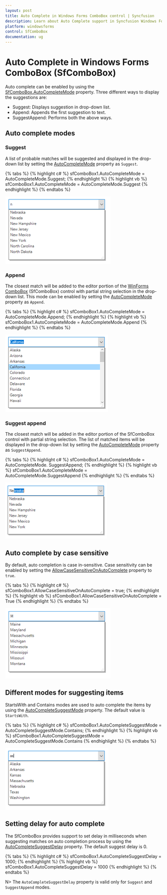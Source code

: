 ```yaml
---
layout: post
title: Auto Complete in Windows Forms ComboBox control | Syncfusion
description: Learn about Auto Complete support in Syncfusion Windows Forms ComboBox (SfComboBox) control and more details.
platform: windowsforms
control: SfComboBox
documentation: ug
---
```


# Auto Complete in Windows Forms ComboBox (SfComboBox)

Auto complete can be enabled by using the [SfComboBox.AutoCompleteMode](https://help.syncfusion.com/cr/windowsforms/Syncfusion.WinForms.ListView.SfComboBox.html#Syncfusion_WinForms_ListView_SfComboBox_AutoCompleteMode) property. Three different ways to display the suggestions are:

* Suggest: Displays suggestion in drop-down list.
* Append: Appends the first suggestion to text.
* SuggestAppend: Performs both the above ways.

## Auto complete modes

### Suggest

A list of probable matches will be suggested and displayed in the drop-down list by setting the [AutoCompleteMode](https://help.syncfusion.com/cr/windowsforms/Syncfusion.WinForms.ListView.SfComboBox.html#Syncfusion_WinForms_ListView_SfComboBox_AutoCompleteMode) property as `Suggest`.

{% tabs %}
{% highlight c# %}
sfComboBox1.AutoCompleteMode = AutoCompleteMode.Suggest;
{% endhighlight %}
{% highlight vb %}
sfComboBox1.AutoCompleteMode = AutoCompleteMode.Suggest
{% endhighlight %}
{% endtabs %}

![AutoCompleteMode as suggest](AutoComplete_images/AutoComplete_img1.png)

### Append

The closest match will be added to the editor portion of the [WinForms ComboBox](https://www.syncfusion.com/winforms-ui-controls/combobox) (SfComboBox) control with partial string selection in the drop-down list. This mode can be enabled by setting the [AutoCompleteMode](https://help.syncfusion.com/cr/windowsforms/Syncfusion.WinForms.ListView.SfComboBox.html#Syncfusion_WinForms_ListView_SfComboBox_AutoCompleteMode) property as `Append`.

{% tabs %}
{% highlight c# %}
sfComboBox1.AutoCompleteMode = AutoCompleteMode.Append;
{% endhighlight %}
{% highlight vb %}
sfComboBox1.AutoCompleteMode = AutoCompleteMode.Append
{% endhighlight %}
{% endtabs %}

![AutoCompleteMode as Append](AutoComplete_images/AutoComplete_img2.png)

### Suggest append

The closest match will be added in the editor portion of the SfComboBox control with partial string selection. The list of matched items will be displayed in the drop-down list by setting the [AutoCompleteMode](https://help.syncfusion.com/cr/windowsforms/Syncfusion.WinForms.ListView.SfComboBox.html#Syncfusion_WinForms_ListView_SfComboBox_AutoCompleteMode) property as `SuggestAppend`.

{% tabs %}
{% highlight c# %}
sfComboBox1.AutoCompleteMode = AutoCompleteMode. SuggestAppend;
{% endhighlight %}
{% highlight vb %}
sfComboBox1.AutoCompleteMode = AutoCompleteMode.SuggestAppend
{% endhighlight %}
{% endtabs %}

![AutoCompleteMode as SuggestAppend](AutoComplete_images/AutoComplete_img3.png)

## Auto complete by case sensitive

By default, auto completion is case in-sensitive. Case sensitivity can be enabled by setting the [AllowCaseSensitiveOnAutoComplete](https://help.syncfusion.com/cr/windowsforms/Syncfusion.WinForms.ListView.SfComboBox.html#Syncfusion_WinForms_ListView_SfComboBox_AllowCaseSensitiveOnAutoComplete) property to `true`.

{% tabs %}
{% highlight c# %}
sfComboBox1.AllowCaseSensitiveOnAutoComplete = true;
{% endhighlight %}
{% highlight vb %}
sfComboBox1.AllowCaseSensitiveOnAutoComplete = True
{% endhighlight %}
{% endtabs %}

![Filter drop-down items with case sensitive](AutoComplete_images/AutoComplete_img4.png)

## Different modes for suggesting items

StartsWith and Contains modes are used to auto complete the items by using the [AutoCompleteSuggestMode](https://help.syncfusion.com/cr/windowsforms/Syncfusion.WinForms.ListView.SfComboBox.html#Syncfusion_WinForms_ListView_SfComboBox_AutoCompleteSuggestMode) property. The default value is `StartsWith`.

{% tabs %}
{% highlight c# %}
sfComboBox1.AutoCompleteSuggestMode = AutoCompleteSuggestMode.Contains;
{% endhighlight %}
{% highlight vb %}
sfComboBox1.AutoCompleteSuggestMode = AutoCompleteSuggestMode.Contains
{% endhighlight %}
{% endtabs %}

![AutoCompleteSuggestion option as contains](AutoComplete_images/AutoComplete_img5.png)

## Setting delay for auto complete

The SfComboBox provides support to set delay in milliseconds when suggesting matches on auto completion process by using the [AutoCompleteSuggestDelay](https://help.syncfusion.com/cr/windowsforms/Syncfusion.WinForms.ListView.SfComboBox.html#Syncfusion_WinForms_ListView_SfComboBox_AutoCompleteSuggestDelay) property. The default suggest delay is 0.

{% tabs %}
{% highlight c# %}
sfComboBox1.AutoCompleteSuggestDelay = 1000;
{% endhighlight %}
{% highlight vb %}
sfComboBox1.AutoCompleteSuggestDelay = 1000
{% endhighlight %}
{% endtabs %}

N> The `AutoCompleteSuggestDelay` property is valid only for `Suggest` and `SuggestAppend` modes.
